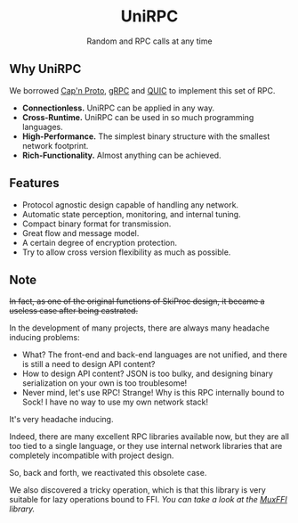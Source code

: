 <h1 align="center">
	UniRPC
</h1>

<p align="center">
	Random and RPC calls at any time
</p>

## Why UniRPC
We borrowed [Cap'n Proto](https://github.com/capnproto/capnproto),  [gRPC](https://github.com/grpc/grpc) and [QUIC](https://github.com/google/quiche) to implement this set of RPC.

+ **Connectionless.** UniRPC can be applied in any way.
+ **Cross-Runtime.** UniRPC can be used in so much programming languages.
+ **High-Performance.** The simplest binary structure with the smallest network footprint.
+ **Rich-Functionality.** Almost anything can be achieved.

## Features
+ Protocol agnostic design capable of handling any network.
+ Automatic state perception, monitoring, and internal tuning.
+ Compact binary format for transmission.
+ Great flow and message model.
+ A certain degree of encryption protection.
+ Try to allow cross version flexibility as much as possible.

## Note
~~In fact, as one of the original functions of SkiProc design, it became a useless case after being castrated.~~

In the development of many projects, there are always many headache inducing problems:
+ What? The front-end and back-end languages are not unified, and there is still a need to design API content?
+ How to design API content? JSON is too bulky, and designing binary serialization on your own is too troublesome!
+ Never mind, let's use RPC! Strange! Why is this RPC internally bound to Sock! I have no way to use my own network stack!

It's very headache inducing.

Indeed, there are many excellent RPC libraries available now, but they are all too tied to a single language, or they use internal network libraries that are completely incompatible with project design.

So, back and forth, we reactivated this obsolete case.

We also discovered a tricky operation, which is that this library is very suitable for lazy operations bound to FFI. *You can take a look at the [MuxFFI](https://github.com/blankfunc/muxffi) library.*